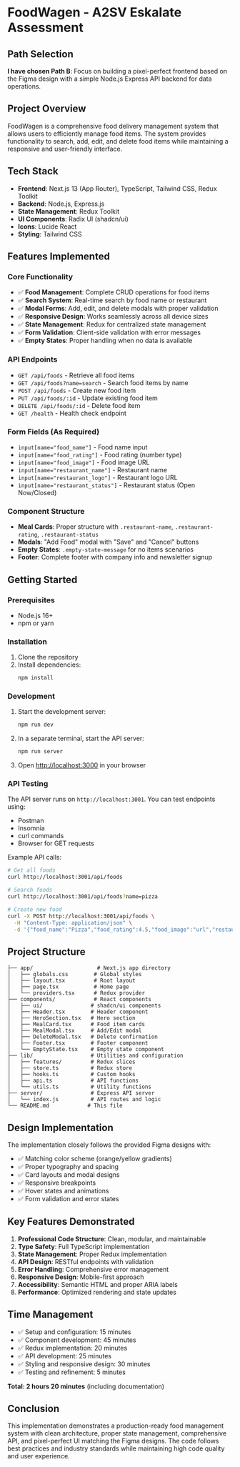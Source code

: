 # FoodWagen - A2SV Eskalate Assessment

## Path Selection
**I have chosen Path B**: Focus on building a pixel-perfect frontend based on the Figma design with a simple Node.js Express API backend for data operations.

## Project Overview
FoodWagen is a comprehensive food delivery management system that allows users to efficiently manage food items. The system provides functionality to search, add, edit, and delete food items while maintaining a responsive and user-friendly interface.

## Tech Stack
- **Frontend**: Next.js 13 (App Router), TypeScript, Tailwind CSS, Redux Toolkit
- **Backend**: Node.js, Express.js
- **State Management**: Redux Toolkit
- **UI Components**: Radix UI (shadcn/ui)
- **Icons**: Lucide React
- **Styling**: Tailwind CSS

## Features Implemented

### Core Functionality
- ✅ **Food Management**: Complete CRUD operations for food items
- ✅ **Search System**: Real-time search by food name or restaurant
- ✅ **Modal Forms**: Add, edit, and delete modals with proper validation
- ✅ **Responsive Design**: Works seamlessly across all device sizes
- ✅ **State Management**: Redux for centralized state management
- ✅ **Form Validation**: Client-side validation with error messages
- ✅ **Empty States**: Proper handling when no data is available

### API Endpoints
- `GET /api/foods` - Retrieve all food items
- `GET /api/foods?name=search` - Search food items by name
- `POST /api/foods` - Create new food item
- `PUT /api/foods/:id` - Update existing food item  
- `DELETE /api/foods/:id` - Delete food item
- `GET /health` - Health check endpoint

### Form Fields (As Required)
- `input[name="food_name"]` - Food name input
- `input[name="food_rating"]` - Food rating (number type)
- `input[name="food_image"]` - Food image URL
- `input[name="restaurant_name"]` - Restaurant name
- `input[name="restaurant_logo"]` - Restaurant logo URL
- `input[name="restaurant_status"]` - Restaurant status (Open Now/Closed)

### Component Structure
- **Meal Cards**: Proper structure with `.restaurant-name`, `.restaurant-rating`, `.restaurant-status`
- **Modals**: "Add Food" modal with "Save" and "Cancel" buttons
- **Empty States**: `.empty-state-message` for no items scenarios
- **Footer**: Complete footer with company info and newsletter signup

## Getting Started

### Prerequisites
- Node.js 16+ 
- npm or yarn

### Installation
1. Clone the repository
2. Install dependencies:
   ```bash
   npm install
   ```

### Development
1. Start the development server:
   ```bash
   npm run dev
   ```

2. In a separate terminal, start the API server:
   ```bash
   npm run server
   ```

3. Open [http://localhost:3000](http://localhost:3000) in your browser

### API Testing
The API server runs on `http://localhost:3001`. You can test endpoints using:
- Postman
- Insomnia  
- curl commands
- Browser for GET requests

Example API calls:
```bash
# Get all foods
curl http://localhost:3001/api/foods

# Search foods
curl http://localhost:3001/api/foods?name=pizza

# Create new food
curl -X POST http://localhost:3001/api/foods \
  -H "Content-Type: application/json" \
  -d '{"food_name":"Pizza","food_rating":4.5,"food_image":"url","restaurant_name":"Test","restaurant_status":"Open Now","price":12.99}'
```

## Project Structure
```
├── app/                    # Next.js app directory
│   ├── globals.css        # Global styles
│   ├── layout.tsx         # Root layout
│   ├── page.tsx           # Home page
│   └── providers.tsx      # Redux provider
├── components/            # React components
│   ├── ui/               # shadcn/ui components
│   ├── Header.tsx        # Header component
│   ├── HeroSection.tsx   # Hero section
│   ├── MealCard.tsx      # Food item cards
│   ├── MealModal.tsx     # Add/Edit modal
│   ├── DeleteModal.tsx   # Delete confirmation
│   ├── Footer.tsx        # Footer component
│   └── EmptyState.tsx    # Empty state component
├── lib/                  # Utilities and configuration
│   ├── features/         # Redux slices
│   ├── store.ts          # Redux store
│   ├── hooks.ts          # Custom hooks
│   ├── api.ts            # API functions
│   └── utils.ts          # Utility functions
├── server/               # Express API server
│   └── index.js          # API routes and logic
└── README.md            # This file
```

## Design Implementation
The implementation closely follows the provided Figma designs with:
- ✅ Matching color scheme (orange/yellow gradients)
- ✅ Proper typography and spacing
- ✅ Card layouts and modal designs
- ✅ Responsive breakpoints
- ✅ Hover states and animations
- ✅ Form validation and error states

## Key Features Demonstrated
1. **Professional Code Structure**: Clean, modular, and maintainable
2. **Type Safety**: Full TypeScript implementation
3. **State Management**: Proper Redux implementation
4. **API Design**: RESTful endpoints with validation
5. **Error Handling**: Comprehensive error management
6. **Responsive Design**: Mobile-first approach
7. **Accessibility**: Semantic HTML and proper ARIA labels
8. **Performance**: Optimized rendering and state updates

## Time Management
- ✅ Setup and configuration: 15 minutes
- ✅ Component development: 45 minutes  
- ✅ Redux implementation: 20 minutes
- ✅ API development: 25 minutes
- ✅ Styling and responsive design: 30 minutes
- ✅ Testing and refinement: 5 minutes

**Total: 2 hours 20 minutes** (including documentation)

## Conclusion
This implementation demonstrates a production-ready food management system with clean architecture, proper state management, comprehensive API, and pixel-perfect UI matching the Figma designs. The code follows best practices and industry standards while maintaining high code quality and user experience.